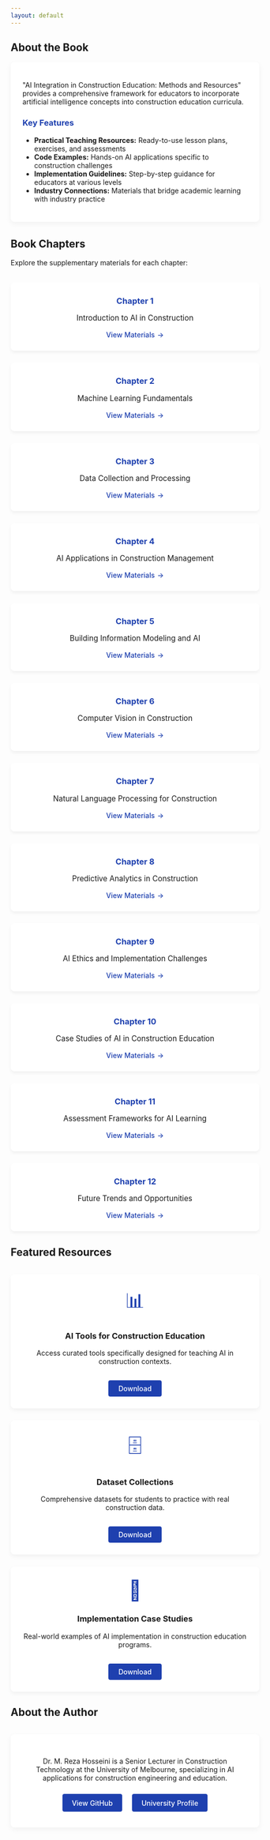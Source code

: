 ```yaml
---
layout: default
---
```


<style>
/* Custom styling for AI in Construction Education */
:root {
  --primary: #1e40af;
  --secondary: #f97316;
  --light-bg: #f8fafc;
  --card-bg: #ffffff;
  --dark: #1e293b;
}

.main-content h2 {
  color: var(--primary);
  text-align: center;
  position: relative;
  padding-bottom: 0.75rem;
  margin-bottom: 2rem;
}

.main-content h2::after {
  content: "";
  position: absolute;
  bottom: 0;
  left: 50%;
  transform: translateX(-50%);
  width: 80px;
  height: 3px;
  background-color: var(--secondary);
}

.card {
  background-color: var(--card-bg);
  border-radius: 8px;
  box-shadow: 0 4px 12px rgba(0, 0, 0, 0.05);
  padding: 1.5rem;
  margin-bottom: 2rem;
  transition: transform 0.3s ease, box-shadow 0.3s ease;
}

.card:hover {
  transform: translateY(-5px);
  box-shadow: 0 8px 24px rgba(0, 0, 0, 0.1);
}

.chapter-grid {
  display: grid;
  grid-template-columns: repeat(auto-fill, minmax(250px, 1fr));
  gap: 1.5rem;
  margin-top: 2rem;
}

.chapter-card {
  background-color: var(--card-bg);
  border-radius: 8px;
  box-shadow: 0 4px 6px rgba(0, 0, 0, 0.05);
  padding: 1.5rem;
  text-align: center;
  transition: all 0.3s ease;
  border-top: 3px solid transparent;
}

.chapter-card:hover {
  transform: translateY(-5px);
  box-shadow: 0 8px 15px rgba(0, 0, 0, 0.1);
  border-top: 3px solid var(--secondary);
}

.chapter-card h3 {
  color: var(--primary);
  margin-top: 0;
  margin-bottom: 0.5rem;
}

.chapter-card p {
  font-size: 0.95rem;
  margin-bottom: 1rem;
}

.view-btn {
  display: inline-block;
  color: var(--primary);
  font-weight: 500;
  text-decoration: none;
  position: relative;
}

.view-btn::after {
  content: "→";
  margin-left: 5px;
  transition: transform 0.3s ease;
  display: inline-block;
}

.view-btn:hover {
  color: var(--secondary);
}

.view-btn:hover::after {
  transform: translateX(5px);
}

.resources-grid {
  display: grid;
  grid-template-columns: repeat(auto-fill, minmax(300px, 1fr));
  gap: 1.5rem;
  margin-top: 2rem;
}

.resource-card {
  background-color: var(--card-bg);
  border-radius: 8px;
  box-shadow: 0 4px 8px rgba(0, 0, 0, 0.05);
  padding: 1.5rem;
  text-align: center;
  transition: all 0.3s ease;
}

.resource-card:hover {
  transform: translateY(-5px);
  box-shadow: 0 8px 16px rgba(0, 0, 0, 0.1);
}

.resource-icon {
  font-size: 2.5rem;
  margin-bottom: 1rem;
  color: var(--primary);
}

.download-btn {
  display: inline-block;
  padding: 0.5rem 1.25rem;
  background-color: var(--primary);
  color: white;
  border-radius: 4px;
  text-decoration: none;
  font-weight: 500;
  transition: all 0.3s ease;
  margin-top: 1rem;
}

.download-btn:hover {
  background-color: var(--secondary);
  transform: translateY(-2px);
  box-shadow: 0 4px 8px rgba(0, 0, 0, 0.1);
  text-decoration: none;
  color: white;
}

.author-card {
  background-color: var(--card-bg);
  border-radius: 8px;
  box-shadow: 0 4px 12px rgba(0, 0, 0, 0.05);
  padding: 2rem;
  margin-top: 2rem;
  text-align: center;
}

.profile-btn {
  display: inline-block;
  padding: 0.6rem 1.2rem;
  margin: 0 0.5rem;
  background-color: var(--primary);
  color: white;
  border-radius: 4px;
  text-decoration: none;
  font-weight: 500;
  transition: all 0.3s ease;
}

.profile-btn:hover {
  background-color: var(--secondary);
  transform: translateY(-2px);
  box-shadow: 0 4px 8px rgba(0, 0, 0, 0.1);
  text-decoration: none;
  color: white;
}

@media (max-width: 768px) {
  .chapter-grid,
  .resources-grid {
    grid-template-columns: 1fr;
  }
}
</style>

## About the Book

<div class="card">
  <p>"AI Integration in Construction Education: Methods and Resources" provides a comprehensive framework for educators to incorporate artificial intelligence concepts into construction education curricula.</p>
  
  <h3 style="color: #1e40af; margin-top: 1.5rem;">Key Features</h3>
  <ul>
    <li><strong>Practical Teaching Resources:</strong> Ready-to-use lesson plans, exercises, and assessments</li>
    <li><strong>Code Examples:</strong> Hands-on AI applications specific to construction challenges</li>
    <li><strong>Implementation Guidelines:</strong> Step-by-step guidance for educators at various levels</li>
    <li><strong>Industry Connections:</strong> Materials that bridge academic learning with industry practice</li>
  </ul>
</div>

## Book Chapters

<p>Explore the supplementary materials for each chapter:</p>

<div class="chapter-grid">
  <div class="chapter-card">
    <h3>Chapter 1</h3>
    <p>Introduction to AI in Construction</p>
    <a href="Chapters/Chapter1/" class="view-btn">View Materials</a>
  </div>
  
  <div class="chapter-card">
    <h3>Chapter 2</h3>
    <p>Machine Learning Fundamentals</p>
    <a href="Chapters/Chapter2/" class="view-btn">View Materials</a>
  </div>
  
  <div class="chapter-card">
    <h3>Chapter 3</h3>
    <p>Data Collection and Processing</p>
    <a href="Chapters/Chapter3/" class="view-btn">View Materials</a>
  </div>
  
  <div class="chapter-card">
    <h3>Chapter 4</h3>
    <p>AI Applications in Construction Management</p>
    <a href="Chapters/Chapter4/" class="view-btn">View Materials</a>
  </div>
  
  <div class="chapter-card">
    <h3>Chapter 5</h3>
    <p>Building Information Modeling and AI</p>
    <a href="Chapters/Chapter5/" class="view-btn">View Materials</a>
  </div>
  
  <div class="chapter-card">
    <h3>Chapter 6</h3>
    <p>Computer Vision in Construction</p>
    <a href="Chapters/Chapter6/" class="view-btn">View Materials</a>
  </div>
  
  <div class="chapter-card">
    <h3>Chapter 7</h3>
    <p>Natural Language Processing for Construction</p>
    <a href="Chapters/Chapter7/" class="view-btn">View Materials</a>
  </div>
  
  <div class="chapter-card">
    <h3>Chapter 8</h3>
    <p>Predictive Analytics in Construction</p>
    <a href="Chapters/Chapter8/" class="view-btn">View Materials</a>
  </div>
  
  <div class="chapter-card">
    <h3>Chapter 9</h3>
    <p>AI Ethics and Implementation Challenges</p>
    <a href="Chapters/Chapter9/" class="view-btn">View Materials</a>
  </div>
  
  <div class="chapter-card">
    <h3>Chapter 10</h3>
    <p>Case Studies of AI in Construction Education</p>
    <a href="Chapters/Chapter10/" class="view-btn">View Materials</a>
  </div>
  
  <div class="chapter-card">
    <h3>Chapter 11</h3>
    <p>Assessment Frameworks for AI Learning</p>
    <a href="Chapters/Chapter11/" class="view-btn">View Materials</a>
  </div>
  
  <div class="chapter-card">
    <h3>Chapter 12</h3>
    <p>Future Trends and Opportunities</p>
    <a href="Chapters/Chapter12/" class="view-btn">View Materials</a>
  </div>
</div>

## Featured Resources

<div class="resources-grid">
  <div class="resource-card">
    <div class="resource-icon">📊</div>
    <h3>AI Tools for Construction Education</h3>
    <p>Access curated tools specifically designed for teaching AI in construction contexts.</p>
    <a href="resources/ai-tools/" class="download-btn">Download</a>
  </div>
  
  <div class="resource-card">
    <div class="resource-icon">🗄️</div>
    <h3>Dataset Collections</h3>
    <p>Comprehensive datasets for students to practice with real construction data.</p>
    <a href="resources/datasets/" class="download-btn">Download</a>
  </div>
  
  <div class="resource-card">
    <div class="resource-icon">📝</div>
    <h3>Implementation Case Studies</h3>
    <p>Real-world examples of AI implementation in construction education programs.</p>
    <a href="resources/case-studies/" class="download-btn">Download</a>
  </div>
</div>

## About the Author

<div class="author-card">
  <p>Dr. M. Reza Hosseini is a Senior Lecturer in Construction Technology at the University of Melbourne, specializing in AI applications for construction engineering and education.</p>
  
  <div style="margin-top: 1.5rem;">
    <a href="https://github.com/morehosseini" class="profile-btn">View GitHub</a>
    <a href="https://findanexpert.unimelb.edu.au/profile/830762-reza-hosseini" class="profile-btn">University Profile</a>
  </div>
</div>
